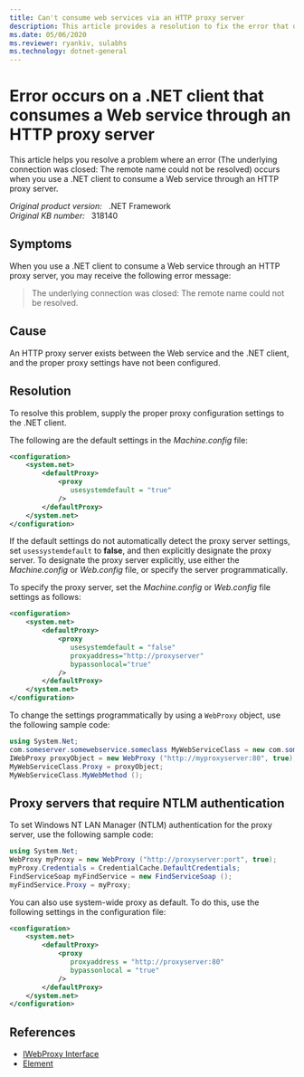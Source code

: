 ```yaml
---
title: Can't consume web services via an HTTP proxy server
description: This article provides a resolution to fix the error that occurs on a .NET client that consumes a Web service via an HTTP proxy server.
ms.date: 05/06/2020
ms.reviewer: ryankiv, sulabhs
ms.technology: dotnet-general
---
```

# Error occurs on a .NET client that consumes a Web service through an HTTP proxy server

This article helps you resolve a problem where an error (The underlying connection was closed: The remote name could not be resolved) occurs when you use a .NET client to consume a Web service through an HTTP proxy server.

_Original product version:_ &nbsp; .NET Framework  
_Original KB number:_ &nbsp; 318140

## Symptoms

When you use a .NET client to consume a Web service through an HTTP proxy server, you may receive the following error message:

> The underlying connection was closed: The remote name could not be resolved.

## Cause

An HTTP proxy server exists between the Web service and the .NET client, and the proper proxy settings have not been configured.

## Resolution

To resolve this problem, supply the proper proxy configuration settings to the .NET client.

The following are the default settings in the *Machine.config* file:

```xml
<configuration>
    <system.net>
        <defaultProxy>
            <proxy
               usesystemdefault = "true"
            />
        </defaultProxy>
    </system.net>
</configuration>
```

If the default settings do not automatically detect the proxy server settings, set `usessystemdefault` to **false**, and then explicitly designate the proxy server. To designate the proxy server explicitly, use either the *Machine.config* or *Web.config* file, or specify the server programmatically.

To specify the proxy server, set the *Machine.config* or *Web.config* file settings as follows:

```xml
<configuration>
    <system.net>
        <defaultProxy>
            <proxy
               usesystemdefault = "false"
               proxyaddress="http://proxyserver"
               bypassonlocal="true"
            />
        </defaultProxy>
    </system.net>
</configuration>
```

To change the settings programmatically by using a `WebProxy` object, use the following sample code:

```csharp
using System.Net;
com.someserver.somewebservice.someclass MyWebServiceClass = new com.someserver.somewebservice.someclass ();
IWebProxy proxyObject = new WebProxy ("http://myproxyserver:80", true);
MyWebServiceClass.Proxy = proxyObject;
MyWebServiceClass.MyWebMethod ();
```

## Proxy servers that require NTLM authentication

To set Windows NT LAN Manager (NTLM) authentication for the proxy server, use the following sample code:

```csharp
using System.Net;
WebProxy myProxy = new WebProxy ("http://proxyserver:port", true);
myProxy.Credentials = CredentialCache.DefaultCredentials;
FindServiceSoap myFindService = new FindServiceSoap ();
myFindService.Proxy = myProxy;
```

You can also use system-wide proxy as default. To do this, use the following settings in the configuration file:

```xml
<configuration>
    <system.net>
        <defaultProxy>
            <proxy
               proxyaddress = "http://proxyserver:80"
               bypassonlocal = "true"
            />
        </defaultProxy>
    </system.net>
</configuration>
```

## References

- [IWebProxy Interface](/previous-versions/visualstudio/x2bk5xs2(v=vs.118))
- [Element](/dotnet/framework/configure-apps/file-schema/network/defaultproxy-element-network-settings)
